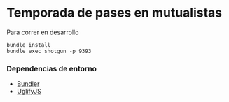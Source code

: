 Temporada de pases en mutualistas
=========

Para correr en desarrollo

```
bundle install
bundle exec shotgun -p 9393
```

### Dependencias de entorno

* [Bundler](http://bundler.io/)
* [UglifyJS](https://www.npmjs.org/package/uglify-js/)